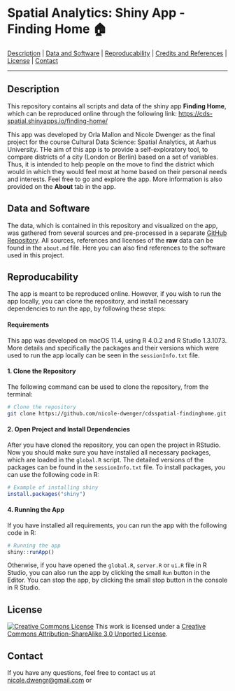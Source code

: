 # Spatial Analytics: Shiny App - Finding Home :house:

[Description](#descripton) | [Data and Software](#data-and-software) | [Reproducability](#reproducability) | [Credits and References](#credits-and-references) | [License](#license) | [Contact](#contact)

---

## Description
This repository contains all scripts and data of the shiny app **Finding Home**, which can be reproduced online through the following link: https://cds-spatial.shinyapps.io/finding-home/ 

This app was developed by Orla Mallon and Nicole Dwenger as the final project for the course Cultural Data Science: Spatial Analytics, at Aarhus University. THe aim of this app is to provide a self-exploratory tool, to compare districts of a city (London or Berlin) based on a set of variables. Thus, it is intended to help people on the move to find the district which would in which they would feel most at home based on their personal needs and interests. Feel free to go and explore the app. More information is also provided on the **About** tab in the app. 

## Data and Software
The data, which is contained in this repository and visualized on the app, was gathered from several sources and pre-processed in a separate [GitHub Repository](https://github.com/nicole-dwenger/cdsspatial-preprocessing). 
All sources, references and licenses of the **raw** data can be found in the `about.md` file. Here you can also find references to the software used in this project.

## Reproducability
The app is meant to be reproduced online. However, if you wish to run the app locally, you can clone the repository, and install necessary dependencies to run the app, by following these steps: 

#### Requirements 
This app was developed on macOS 11.4, using R 4.0.2 and R Studio 1.3.1073. More details and specifically the packages and their versions which were used to run the app locally can be seen in the `sessionInfo.txt` file. 

#### 1. Clone the Repository 
The following command can be used to clone the repository, from the terminal:

```bash
# Clone the repository
git clone https://github.com/nicole-dwenger/cdsspatial-findinghome.git
```

#### 2. Open Project and Install Dependencies
After you have cloned the repository, you can open the project in RStudio. Now you should make sure you have installed all necessary packages, which are loaded in the `global.R` script. The detailed versions of the packages can be found in the `sessionInfo.txt` file. To install packages, you can use the following code in R: 

```r
# Example of installing shiny
install.packages("shiny")
```

#### 4. Running the App 
If you have installed all requirements, you can run the app with the following code in R:

```r
# Running the app 
shiny::runApp()
```

Otherwise, if you have opened the `global.R`, `server.R` or `ui.R` file in R Studio, you can also run the app by clicking the small `Run` button in the Editor. You can stop the app, by clicking the small stop button in the console in R Studio. 

## License
<a rel="license" href="http://creativecommons.org/licenses/by-sa/3.0/"><img alt="Creative Commons License" style="border-width:0" src="https://i.creativecommons.org/l/by-sa/3.0/80x15.png" /></a> This work is licensed under a <a rel="license" href="http://creativecommons.org/licenses/by-sa/3.0/">Creative Commons Attribution-ShareAlike 3.0 Unported License</a>.

## Contact
If you have any questions, feel free to contact us at 
[nicole.dwengr@gmail.com](nicole.dwengr@gmail.com) or 